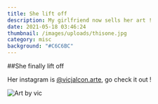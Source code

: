 ```yaml
---
title: She lift off
description: My girlfriend now sells her art !
date: 2021-05-18 03:46:24
thumbnail: /images/uploads/thisone.jpg
category: misc
background: "#C6C6BC"
---
```

\##She finally lift off

Her instagram is [@vicjalcon.arte](https://www.instagram.com/vicjalcon.arte/), go check it out !

![Art by vic](/images/uploads/thisone.jpg "Aquarella art")